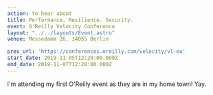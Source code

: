 ```yaml
---
action: to hear about
title: Performance. Resilience. Security.
event: O'Reilly Velocity Conference
layout: "../../layouts/Event.astro"
venue: Messedamm 26, 14055 Berlin

pres_url: 'https://conferences.oreilly.com/velocity/vl-eu'
start_date: 2019-11-05T12:20:00.000Z
end_date: 2019-11-07T12:20:00.000Z
---
```


I'm attending my first O'Reilly event as they are in my home town! Yay.
